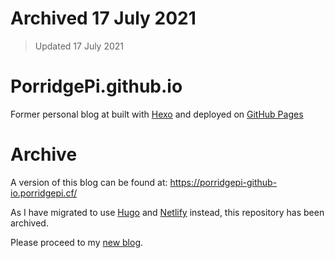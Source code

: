 # Archived 17 July 2021
> Updated 17 July 2021

# PorridgePi.github.io

Former personal blog at built with [Hexo](https://hexo.io/) and deployed on [GitHub Pages](https://pages.github.com/)

# Archive

A version of this blog can be found at: https://porridgepi-github-io.porridgepi.cf/

As I have migrated to use [Hugo](https://gohugo.io/) and [Netlify](https://www.netlify.com/) instead, this repository has been archived.

Please proceed to my [new blog](https://blog.porridgepi.cf/).
